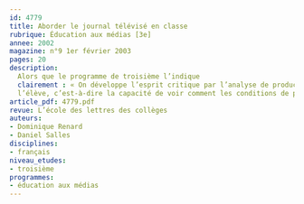 ```yaml
---
id: 4779
title: Aborder le journal télévisé en classe
rubrique: Éducation aux médias [3e]
annee: 2002
magazine: n°9 1er février 2003
pages: 20
description: 
  Alors que le programme de troisième l’indique
  clairement : « On développe l’esprit critique par l’analyse de productions audiovisuelles diverses (émissions télévisées, spots publicitaires, documentaires, fictions, etc.) », les documents d’accompagnement ne proposent pas d’exemple de séquences intégrant l’analyse de documents audiovisuels. L’importance de cette perspective citoyenne a pourtant été soulignée par le rapport de l’inspection générale sur l’enseignement de l’image dans les Lettres : « Le volet éducation à l’image et aux médias développe la capacité de distance chez
  l’élève, c’est-à-dire la capacité de voir comment les conditions de production et de diffusion des images en déterminent le sens. Cette éducation vise à donner à chacun la possibilité de choix individuel dans la masse des images, pour le soustraire à l’imposition planétaire de quelques images pour tous. » Par ailleurs, l’analyse d’un journal télévisé s’inscrit dans le programme de quatrième en éducation civique, dans la troisième partie du chapitre sur « les libertés et les droits », « les enjeux de l’information ».
article_pdf: 4779.pdf
revue: L’école des lettres des collèges
auteurs:
- Dominique Renard
- Daniel Salles
disciplines:
- français
niveau_etudes:
- troisième
programmes:
- éducation aux médias
---
```

